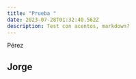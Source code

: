 ```yaml
---
title: "Prueba "
date: 2023-07-28T01:32:40.562Z
description: Test con acentos, markdown?
---
```

Pérez
## Jorge 
